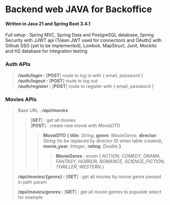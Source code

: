 # Backend web JAVA for Backoffice #

#### Written in Java 21 and Spring Boot 3.4.1 ####

Full setup : Spring MVC, Spring Data and PostgreSQL database, Spring Security with JJWT api (Token JWT used for connection) and OAuth2 with Github SSO (yet to be implemented), Lombok, MapStruct, Junit, Mockito and H2 database for integration testing

### Auth APIs ###
> ***/auth/login :*** [__POST__] route to log in with { email, password }   
> ***/auth/logout :*** [__POST__] route to log out  
> ***/auth/register :*** [__POST__] route to register with { email, password }

### Movies APIs ###
> Base URL : ***/api/movies***
>> [__GET__] : get all movies  
>> [__POST__] : create new movie with *MovieDTO* 
>>> **MovieDTO {** __title__: *String*, __genre__: *MovieGenre*, __director__: *String* (to be replaced by director ID when table created), __movie_year__: *Integer*, __rating__: *Double* **}** 
>>>> **MovieGenre** : enum { *ACTION, COMEDY, DRAMA, FANTASY, HORROR, ROMANCE, SCIENCE_FICTION, THRILLER, WESTERN* }
>
> ***/api/movies/{genre} :*** [__GET__] : get all movies by movie genre passed in path param
>
> ***/api/movies/genres :*** [__GET__] : get all movie genres to populate select for example
